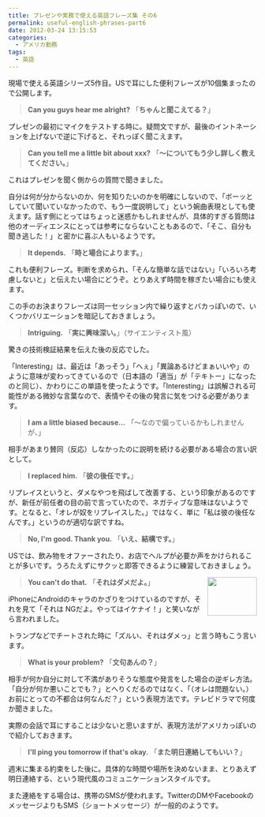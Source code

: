 ```yaml
---
title: プレゼンや実務で使える英語フレーズ集 その6
permalink: useful-english-phrases-part6
date: 2012-03-24 13:15:53
categories:
  - アメリカ勤務
tags:
  - 英語
---
```

現場で使える英語シリーズ5作目。USで耳にした便利フレーズが10個集まったので公開します。
<!-- more -->

> **Can you guys hear me alright?**
「**ちゃんと聞こえてる？**」

プレゼンの最初にマイクをテストする時に。疑問文ですが、最後のイントネーションを上げないで逆に下げると、それっぽく聞こえます。

> **Can you tell me a little bit about xxx?**
「**～についてもう少し詳しく教えてください。**」

これはプレゼンを聞く側からの質問で聞きました。

自分は何が分からないのか、何を知りたいのかを明確にしないので、「ボーッとしていて聞いていなかったので、もう一度説明して」という婉曲表現としても使えます。話す側にとってはちょっと迷惑かもしれませんが、具体的すぎる質問は他のオーディエンスにとっては参考にならないこともあるので、「そこ、自分も聞き逃した！」と密かに喜ぶ人もいるようです。

> **It depends.**
「**時と場合によります。**」

これも便利フレーズ。判断を求められ、「そんな簡単な話ではない」「いろいろ考慮しないと」と伝えたい場合にどうぞ。とりあえず時間を稼ぎたい場合にも使えます。

この手のお決まりフレーズは同一セッション内で繰り返すとバカっぽいので、いくつかバリエーションを暗記しておきましょう。

> **Intriguing.**
「**実に興味深い。**」（サイエンティスト風）

驚きの技術検証結果を伝えた後の反応でした。

「Interesting」は、最近は「あっそう」「へぇ」「異論あるけどまぁいいや」のように意味が変わってきているので（日本語の「適当」が「テキトー」になったのと同じ）、かわりにこの単語を使ったようです。「Interesting」は誤解される可能性がある微妙な言葉なので、表情やその後の発言に気をつける必要があります。

> **I am a little biased because...**
「～なので偏っているかもしれませんが、」

相手があまり賛同（反応）しなかったのに説明を続ける必要がある場合の言い訳として。

> **I replaced him.**
「**彼の後任です。**」

リプレイスというと、ダメなやつを飛ばして改善する、という印象があるのですが、新任が前任者の目の前で言っていたので、ネガティブな意味はないようです。となると、「オレが奴をリプレイスした。」ではなく、単に「私は彼の後任なんです。」というのが適切な訳ですね。

> **No, I'm good. Thank you.**
「**いえ、結構です。**」

USでは、飲み物をオファーされたり、お店でヘルプが必要か声をかけられることが多いです。うろたえずにサクッと即答できるように練習しておきましょう。

> **You can't do that.**
<a href="http://www.flickr.com/photos/27261559@N06/6864010132/"><img src="https://farm8.staticflickr.com/7273/6864010132_e92dfd28e3_t.jpg" alt="" width="100" height="78" align="right" /></a>「**それはダメだよ。**」

iPhoneにAndroidのキャラのかざりをつけているのですが、それを見て「それは NGだよ。やってはイケナイ！」と笑いながら言われました。

トランプなどでチートされた時に「ズルい、それはダメっ」と言う時もこう言います。

> **What is your problem?**
「**文句あんの？**」

相手が何か自分に対して不満がありそうな態度や発言をした場合の逆ギレ方法。「自分が何か悪いことでも？」とへりくだるのではなく、「（オレは問題ない。）お前にとっての不都合は何なんだ？」という表現方法です。テレビドラマで何度か聞きました。

実際の会話で耳にすることは少ないと思いますが、表現方法がアメリカっぽいので紹介しておきます。

> **I'll ping you tomorrow if that's okay.**
「**また明日連絡してもいい？**」

週末に集まる約束をした後に。具体的な時間や場所を決めないまま、とりあえず明日連絡する、という現代風のコミュニケーションスタイルです。

また連絡をする場合は、携帯のSMSが使われます。TwitterのDMやFacebookのメッセージよりもSMS（ショートメッセージ）が一般的のようです。